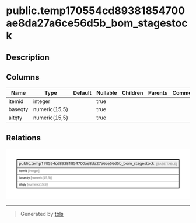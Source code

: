 # public.temp170554cd89381854700ae8da27a6ce56d5b_bom_stagestock

## Description

## Columns

| Name | Type | Default | Nullable | Children | Parents | Comment |
| ---- | ---- | ------- | -------- | -------- | ------- | ------- |
| itemid | integer |  | true |  |  |  |
| baseqty | numeric(15,5) |  | true |  |  |  |
| altqty | numeric(15,5) |  | true |  |  |  |

## Relations

![er](public.temp170554cd89381854700ae8da27a6ce56d5b_bom_stagestock.svg)

---

> Generated by [tbls](https://github.com/k1LoW/tbls)
